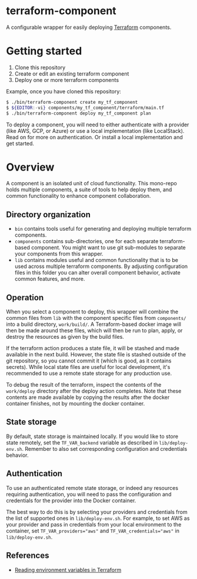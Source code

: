 # terraform-component

A configurable wrapper for easily deploying [Terraform][tf-home] components.


# Getting started

1. Clone this repository
1. Create or edit an existing terraform component
1. Deploy one or more terraform components

Example, once you have cloned this repository:

```sh
$ ./bin/terraform-component create my_tf_component
$ ${EDITOR:-vi} components/my_tf_component/terraform/main.tf
$ ./bin/terraform-component deploy my_tf_component plan
```

To deploy a component, you will need to either authenticate with a provider
(like AWS, GCP, or Azure) or use a local implementation (like LocalStack). Read
on for more on authentication. Or install a local implementation and get started.


# Overview

A component is an isolated unit of cloud functionality. This mono-repo holds
multiple components, a suite of tools to help deploy them, and common
functionality to enhance component collaboration.

## Directory organization

* `bin` contains tools useful for generating and deploying multiple terraform
  components.
* `components` contains sub-directories, one for each separate terraform-based 
  component. You might want to use git sub-modules to separate your components
  from this wrapper.
* `lib` contains modules useful and common functionality that is to be used
  across multiple terraform components. By adjusting configuration files in this
  folder you can alter overall component behavior, activate common features, and
  more.

## Operation

When you select a component to deploy, this wrapper will combine the common files
from `lib` with the component specific files from `components/` into a build
directory, `work/build/`. A Terraform-based docker image will then be made around
these files, which will then be run to plan, apply, or destroy the resources as
given by the build files.

If the terraform action produces a state file, it will be stashed and made available
in the next build. However, the state file is stashed outside of the git repository,
so you cannot commit it (which is good, as it contains secrets). While local state
files are useful for local development, it's recommended to use a remote state
storage for any production use.

To debug the result of the terraform, inspect the contents of the `work/deploy`
directory after the deploy action completes. Note that these contents are made
available by copying the results after the docker container finishes, not by
mounting the docker container.

## State storage

By default, state storage is maintained locally. If you would like to store state
remotely, set the `TF_VAR_backend` variable as described in `lib/deploy-env.sh`.
Remember to also set corresponding configuration and credentials behavior.

## Authentication

To use an authenticated remote state storage, or indeed any resources requiring
authentication, you will need to pass the configuration and credentials for the
provider into the Docker container.

The best way to do this is by selecting your providers and credentials from the
list of supported ones in `lib/deploy-env.sh`. For example, to set AWS as your
provider and pass in credentials from your local environment to the container,
set `TF_VAR_providers="aws"` and `TF_VAR_credentials="aws"` in `lib/deploy-env.sh`.

## References

* [Reading environment variables in Terraform][ref-1]

[tf-home]:https://www.terraform.io
[ref-1]:https://support.hashicorp.com/hc/en-us/articles/4547786359571
